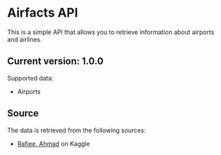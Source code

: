 # Airfacts API
This is a simple API that allows you to retrieve information about airports and airlines.

## Current version: 1.0.0
Supported data:
- Airports

## Source
The data is retrieved from the following sources:
- [Rafiee, Ahmad](https://www.kaggle.com/datasets/ahmadrafiee/airports-airlines-planes-and-routes-update-2024/data) on Kaggle